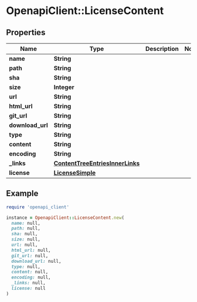# OpenapiClient::LicenseContent

## Properties

| Name | Type | Description | Notes |
| ---- | ---- | ----------- | ----- |
| **name** | **String** |  |  |
| **path** | **String** |  |  |
| **sha** | **String** |  |  |
| **size** | **Integer** |  |  |
| **url** | **String** |  |  |
| **html_url** | **String** |  |  |
| **git_url** | **String** |  |  |
| **download_url** | **String** |  |  |
| **type** | **String** |  |  |
| **content** | **String** |  |  |
| **encoding** | **String** |  |  |
| **_links** | [**ContentTreeEntriesInnerLinks**](ContentTreeEntriesInnerLinks.md) |  |  |
| **license** | [**LicenseSimple**](LicenseSimple.md) |  |  |

## Example

```ruby
require 'openapi_client'

instance = OpenapiClient::LicenseContent.new(
  name: null,
  path: null,
  sha: null,
  size: null,
  url: null,
  html_url: null,
  git_url: null,
  download_url: null,
  type: null,
  content: null,
  encoding: null,
  _links: null,
  license: null
)
```

